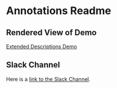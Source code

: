 # Annotations Readme

## Rendered View of Demo
[Extended Descriptions Demo](https://benetech.github.io/DIAGRAM-Code-Sprint-2018/Projects/math-editor/)

##  Slack Channel
Here is a [link to the Slack Channel](https://diagram2018codesprint.slack.com/messages/CAR1FSCKV).
